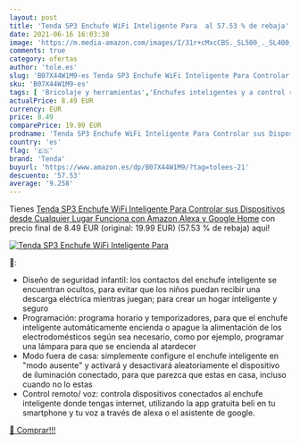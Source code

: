 ```yaml
---
layout: post
title: 'Tenda SP3 Enchufe WiFi Inteligente Para  al 57.53 % de rebaja'
date: 2021-06-16 16:03:38
image: 'https://m.media-amazon.com/images/I/31r+cMxcCBS._SL500_._SL400_.jpg'
comments: true
category: ofertas
author: 'tole.es'
slug: 'B07X44W1M9-es Tenda SP3 Enchufe WiFi Inteligente Para Controlar sus...'
sku: 'B07X44W1M9-es'
tags: [ 'Bricolaje y herramientas','Enchufes inteligentes y a control remoto','Enchufes y accesorios','Instalación eléctrica','alexa','google','home','tenda', ]
actualPrice: 8.49 EUR
currency: EUR
price: 8.49
comparePrice: 19.99 EUR
prodname: 'Tenda SP3 Enchufe WiFi Inteligente Para Controlar sus Dispositivos desde Cualquier Lugar  Funciona con Amazon Alexa y Google Home'
country: 'es'
flag: '🇪🇸'
brand: 'Tenda'
buyurl: 'https://www.amazon.es/dp/B07X44W1M9/?tag=tolees-21'
descuento: '57.53'
average: '9.258'
---
```


Tienes [Tenda SP3 Enchufe WiFi Inteligente Para Controlar sus Dispositivos desde Cualquier Lugar  Funciona con Amazon Alexa y Google Home](https://www.amazon.es/dp/B07X44W1M9/?tag=tolees-21) con precio final de  8.49 EUR (original: 19.99 EUR) (57.53 %  de rebaja) aqui!

[![Tenda SP3 Enchufe WiFi Inteligente Para ](https://m.media-amazon.com/images/I/31r+cMxcCBS._SL500_._SL400_.jpg)](https://www.amazon.es/dp/B07X44W1M9/?tag=tolees-21)

🔎:

- Diseño de seguridad infantil: los contactos del enchufe inteligente se encuentran ocultos, para evitar que los niños puedan recibir una descarga eléctrica mientras juegan; para crear un hogar inteligente y seguro
- Programación: programa horario y temporizadores, para que el enchufe inteligente automáticamente encienda o apague la alimentación de los electrodomésticos según sea necesario, como por ejemplo, programar una lámpara para que se encienda al atardecer
- Modo fuera de casa: simplemente configure el enchufe inteligente en "modo ausente" y activará y desactivará aleatoriamente el dispositivo de iluminación conectado, para que parezca que estas en casa, incluso cuando no lo estas
- Control remoto/ voz: controla dispositivos conectados al enchufe inteligente donde tengas internet, utilizando la app gratuita beli en tu smartphone y tu voz a través de alexa o el asistente de google.

[🛒 Comprar!!!](https://www.amazon.es/dp/B07X44W1M9/?tag=tolees-21)
